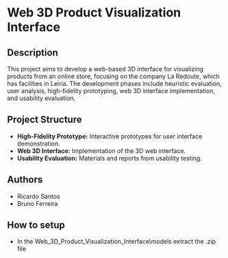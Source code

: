# Web 3D Product Visualization Interface

## Description
This project aims to develop a web-based 3D interface for visualizing products from an online store, focusing on the company La Redoute, which has facilities in Leiria. The development phases include heuristic evaluation, user analysis, high-fidelity prototyping, web 3D interface implementation, and usability evaluation.

## Project Structure
- **High-Fidelity Prototype:** Interactive prototypes for user interface demonstration.
- **Web 3D Interface:** Implementation of the 3D web interface.
- **Usability Evaluation:** Materials and reports from usability testing.

## Authors
- Ricardo Santos
- Bruno Ferreira

## How to setup
- In the Web_3D_Product_Visualization_Interface\models extract the .zip file

